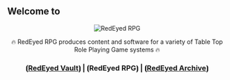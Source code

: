 ## Welcome to

<p align="center"><img src="https://aever.net/images/brand/banner/RedEyedRPG-960-Red.png" alt="RedEyed RPG" /></p>

<p align="center">🔥 RedEyed RPG produces content and software for a variety of Table Top Role Playing Game systems 🔥</p>
<h3 align="center">⦗<a href="https://github.com/RedEyed-Vault">RedEyed Vault</a>⦘ | ⦗RedEyed RPG⦘ | ⦗<a href="https://github.com/RedEyed-Archive">RedEyed Archive</a>⦘</h3>

<!--

**Here are some ideas to get you started:**

🙋‍♀️ A short introduction - what is your organization all about?
🌈 Contribution guidelines - how can the community get involved?
👩‍💻 Useful resources - where can the community find your docs? Is there anything else the community should know?
🍿 Fun facts - what does your team eat for breakfast?
🧙 Remember, you can do mighty things with the power of [Markdown](https://docs.github.com/github/writing-on-github/getting-started-with-writing-and-formatting-on-github/basic-writing-and-formatting-syntax)
-->
